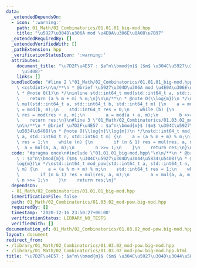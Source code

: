 ```yaml
---
data:
  _extendedDependsOn:
  - icon: ':warning:'
    path: 01_Math/02_Combinatorics/01.01.01_big-mod.hpp
    title: "\u5927\u304D\u306A mod \u4E0A\u306E\u8A08\u7B97"
  _extendedRequiredBy: []
  _extendedVerifiedWith: []
  _pathExtension: hpp
  _verificationStatusIcon: ':warning:'
  attributes:
    document_title: "\u7D2F\u4E57 : $a^n\\bmod{m}$ ($m$ \u304C\u5927\u304D\u3044\u5834\
      \u5408)"
    links: []
  bundledCode: "#line 2 \"01_Math/02_Combinatorics/01.01.01_big-mod.hpp\"\n#include\
    \ <cstdint>\n\n/**\n * @brief \u5927\u304D\u306A mod \u4E0A\u306E\u8A08\u7B97\n\
    \ * @note O(1)\n */\ninline std::int64_t mod(std::int64_t a, std::int64_t m) {\n\
    \    return (a % m + m) % m;\n}\n\n/**\n * @note O(\\log{m})\n */\ninline std::int64_t\
    \ mul(std::int64_t a, std::int64_t b, std::int64_t m) {\n    a = mod(a, m), b\
    \ = mod(b, m);\n    std::int64_t res = 0;\n    while (b) {\n        if (b & 1)\
    \ res = mod(res + a, m);\n        a = mod(a + a, m);\n        b >>= 1;\n    }\n\
    \    return res;\n}\n#line 3 \"01_Math/02_Combinatorics/01.03.02_mod-pow.big-mod.hpp\"\
    \n\n/**\n * @brief \u7D2F\u4E57 : $a^n\\bmod{m}$ ($m$ \u304C\u5927\u304D\u3044\
    \u5834\u5408)\n * @note O(\\log{n}\\log{m})\n */\nstd::int64_t mod_pow(std::int64_t\
    \ a, std::int64_t n, std::int64_t m) {\n    a = (a % m + m) % m;\n    std::int64_t\
    \ res = 1;\n    while (n) {\n        if (n & 1) res = mul(res, a, m);\n      \
    \  a = mul(a, a, m);\n        n >>= 1;\n    }\n    return res;\n}\n"
  code: "#pragma once\n#include \"01.01.01_big-mod.hpp\"\n\n/**\n * @brief \u7D2F\u4E57\
    \ : $a^n\\bmod{m}$ ($m$ \u304C\u5927\u304D\u3044\u5834\u5408)\n * @note O(\\log{n}\\\
    log{m})\n */\nstd::int64_t mod_pow(std::int64_t a, std::int64_t n, std::int64_t\
    \ m) {\n    a = (a % m + m) % m;\n    std::int64_t res = 1;\n    while (n) {\n\
    \        if (n & 1) res = mul(res, a, m);\n        a = mul(a, a, m);\n       \
    \ n >>= 1;\n    }\n    return res;\n}"
  dependsOn:
  - 01_Math/02_Combinatorics/01.01.01_big-mod.hpp
  isVerificationFile: false
  path: 01_Math/02_Combinatorics/01.03.02_mod-pow.big-mod.hpp
  requiredBy: []
  timestamp: '2020-12-16 23:50:27+00:00'
  verificationStatus: LIBRARY_NO_TESTS
  verifiedWith: []
documentation_of: 01_Math/02_Combinatorics/01.03.02_mod-pow.big-mod.hpp
layout: document
redirect_from:
- /library/01_Math/02_Combinatorics/01.03.02_mod-pow.big-mod.hpp
- /library/01_Math/02_Combinatorics/01.03.02_mod-pow.big-mod.hpp.html
title: "\u7D2F\u4E57 : $a^n\\bmod{m}$ ($m$ \u304C\u5927\u304D\u3044\u5834\u5408)"
---
```

